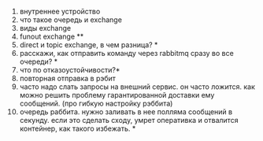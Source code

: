 1) внутреннее устройство
2) что такое очередь и exchange
3) виды exchange 
4) funout exchange **
5) direct и topic exchange, в чем разница? *
6) расскажи, как отправить команду через rabbitmq сразу во все очереди? *
7) что по отказоустойчивости?*
8) повторная отправка в рэбит
9) часто надо слать запросы на внешний сервис. он часто ложится. как можно решить проблему гарантированной доставки ему сообщений. (про гибкую настройку рэббита)
10) очередь раббита. нужно заливать в нее полляма сообщений в секунду. если это сделать сходу, умрет оперативка и отвалится контейнер, как такого избежать. *
